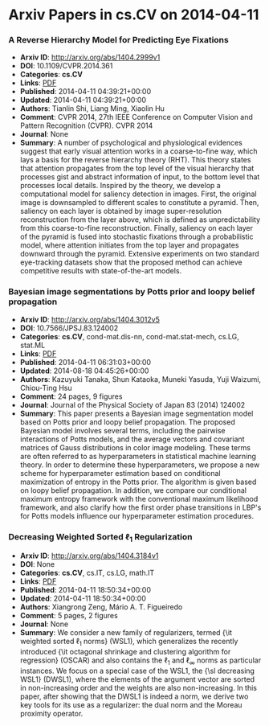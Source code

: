 # Arxiv Papers in cs.CV on 2014-04-11
### A Reverse Hierarchy Model for Predicting Eye Fixations
- **Arxiv ID**: http://arxiv.org/abs/1404.2999v1
- **DOI**: 10.1109/CVPR.2014.361
- **Categories**: **cs.CV**
- **Links**: [PDF](http://arxiv.org/pdf/1404.2999v1)
- **Published**: 2014-04-11 04:39:21+00:00
- **Updated**: 2014-04-11 04:39:21+00:00
- **Authors**: Tianlin Shi, Liang Ming, Xiaolin Hu
- **Comment**: CVPR 2014, 27th IEEE Conference on Computer Vision and Pattern
  Recognition (CVPR). CVPR 2014
- **Journal**: None
- **Summary**: A number of psychological and physiological evidences suggest that early visual attention works in a coarse-to-fine way, which lays a basis for the reverse hierarchy theory (RHT). This theory states that attention propagates from the top level of the visual hierarchy that processes gist and abstract information of input, to the bottom level that processes local details. Inspired by the theory, we develop a computational model for saliency detection in images. First, the original image is downsampled to different scales to constitute a pyramid. Then, saliency on each layer is obtained by image super-resolution reconstruction from the layer above, which is defined as unpredictability from this coarse-to-fine reconstruction. Finally, saliency on each layer of the pyramid is fused into stochastic fixations through a probabilistic model, where attention initiates from the top layer and propagates downward through the pyramid. Extensive experiments on two standard eye-tracking datasets show that the proposed method can achieve competitive results with state-of-the-art models.



### Bayesian image segmentations by Potts prior and loopy belief propagation
- **Arxiv ID**: http://arxiv.org/abs/1404.3012v5
- **DOI**: 10.7566/JPSJ.83.124002
- **Categories**: **cs.CV**, cond-mat.dis-nn, cond-mat.stat-mech, cs.LG, stat.ML
- **Links**: [PDF](http://arxiv.org/pdf/1404.3012v5)
- **Published**: 2014-04-11 06:31:03+00:00
- **Updated**: 2014-08-18 04:45:26+00:00
- **Authors**: Kazuyuki Tanaka, Shun Kataoka, Muneki Yasuda, Yuji Waizumi, Chiou-Ting Hsu
- **Comment**: 24 pages, 9 figures
- **Journal**: Journal of the Physical Society of Japan 83 (2014) 124002
- **Summary**: This paper presents a Bayesian image segmentation model based on Potts prior and loopy belief propagation. The proposed Bayesian model involves several terms, including the pairwise interactions of Potts models, and the average vectors and covariant matrices of Gauss distributions in color image modeling. These terms are often referred to as hyperparameters in statistical machine learning theory. In order to determine these hyperparameters, we propose a new scheme for hyperparameter estimation based on conditional maximization of entropy in the Potts prior. The algorithm is given based on loopy belief propagation. In addition, we compare our conditional maximum entropy framework with the conventional maximum likelihood framework, and also clarify how the first order phase transitions in LBP's for Potts models influence our hyperparameter estimation procedures.



### Decreasing Weighted Sorted $\ell_1$ Regularization
- **Arxiv ID**: http://arxiv.org/abs/1404.3184v1
- **DOI**: None
- **Categories**: **cs.CV**, cs.IT, cs.LG, math.IT
- **Links**: [PDF](http://arxiv.org/pdf/1404.3184v1)
- **Published**: 2014-04-11 18:50:34+00:00
- **Updated**: 2014-04-11 18:50:34+00:00
- **Authors**: Xiangrong Zeng, Mário A. T. Figueiredo
- **Comment**: 5 pages, 2 figures
- **Journal**: None
- **Summary**: We consider a new family of regularizers, termed {\it weighted sorted $\ell_1$ norms} (WSL1), which generalizes the recently introduced {\it octagonal shrinkage and clustering algorithm for regression} (OSCAR) and also contains the $\ell_1$ and $\ell_{\infty}$ norms as particular instances. We focus on a special case of the WSL1, the {\sl decreasing WSL1} (DWSL1), where the elements of the argument vector are sorted in non-increasing order and the weights are also non-increasing. In this paper, after showing that the DWSL1 is indeed a norm, we derive two key tools for its use as a regularizer: the dual norm and the Moreau proximity operator.



